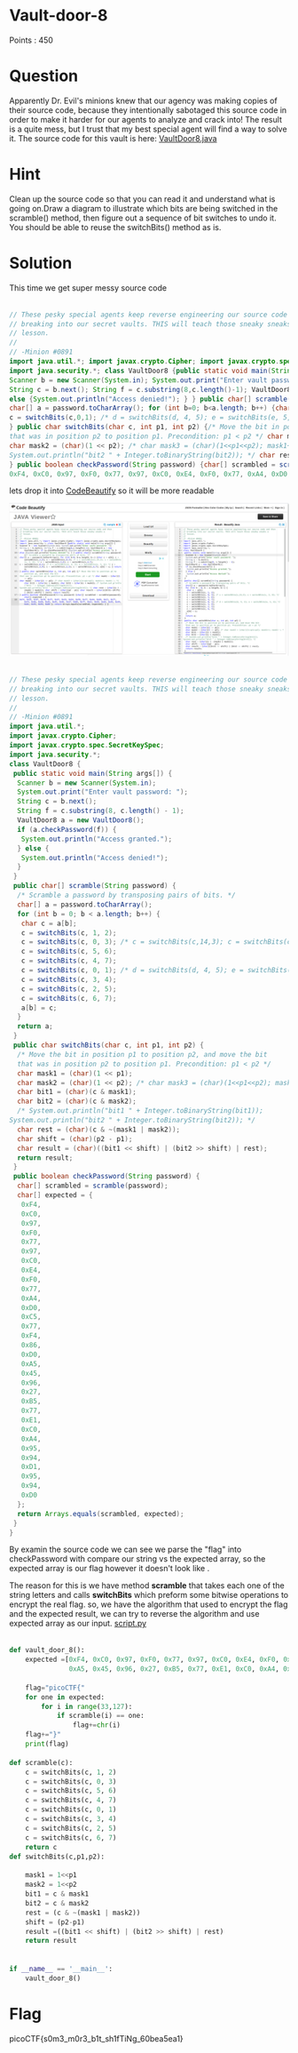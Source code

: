 # Vault-door-8

Points : 450

# Question

Apparently Dr. Evil's minions knew that our agency was making copies of their source code, because they intentionally sabotaged this source code in order to make it harder for our agents to analyze and crack into! The result is a quite mess, but I trust that my best special agent will find a way to solve it. The source code for this vault is here: [VaultDoor8.java](VaultDoor8.java)

# Hint 

Clean up the source code so that you can read it and understand what is going on.Draw a diagram to illustrate which bits are being switched in the scramble() method, then figure out a sequence of bit switches to undo it. You should be able to reuse the switchBits() method as is.

# Solution

This time we get super messy source code 

```java

// These pesky special agents keep reverse engineering our source code and then
// breaking into our secret vaults. THIS will teach those sneaky sneaks a
// lesson.
//
// -Minion #0891
import java.util.*; import javax.crypto.Cipher; import javax.crypto.spec.SecretKeySpec;
import java.security.*; class VaultDoor8 {public static void main(String args[]) {
Scanner b = new Scanner(System.in); System.out.print("Enter vault password: ");
String c = b.next(); String f = c.substring(8,c.length()-1); VaultDoor8 a = new VaultDoor8(); if (a.checkPassword(f)) {System.out.println("Access granted."); }
else {System.out.println("Access denied!"); } } public char[] scramble(String password) {/* Scramble a password by transposing pairs of bits. */
char[] a = password.toCharArray(); for (int b=0; b<a.length; b++) {char c = a[b]; c = switchBits(c,1,2); c = switchBits(c,0,3); /* c = switchBits(c,14,3); c = switchBits(c, 2, 0); */ c = switchBits(c,5,6); c = switchBits(c,4,7);
c = switchBits(c,0,1); /* d = switchBits(d, 4, 5); e = switchBits(e, 5, 6); */ c = switchBits(c,3,4); c = switchBits(c,2,5); c = switchBits(c,6,7); a[b] = c; } return a;
} public char switchBits(char c, int p1, int p2) {/* Move the bit in position p1 to position p2, and move the bit
that was in position p2 to position p1. Precondition: p1 < p2 */ char mask1 = (char)(1 << p1);
char mask2 = (char)(1 << p2); /* char mask3 = (char)(1<<p1<<p2); mask1++; mask1--; */ char bit1 = (char)(c & mask1); char bit2 = (char)(c & mask2); /* System.out.println("bit1 " + Integer.toBinaryString(bit1));
System.out.println("bit2 " + Integer.toBinaryString(bit2)); */ char rest = (char)(c & ~(mask1 | mask2)); char shift = (char)(p2 - p1); char result = (char)((bit1<<shift) | (bit2>>shift) | rest); return result;
} public boolean checkPassword(String password) {char[] scrambled = scramble(password); char[] expected = {
0xF4, 0xC0, 0x97, 0xF0, 0x77, 0x97, 0xC0, 0xE4, 0xF0, 0x77, 0xA4, 0xD0, 0xC5, 0x77, 0xF4, 0x86, 0xD0, 0xA5, 0x45, 0x96, 0x27, 0xB5, 0x77, 0xE1, 0xC0, 0xA4, 0x95, 0x94, 0xD1, 0x95, 0x94, 0xD0 }; return Arrays.equals(scrambled, expected); } }
```


lets drop it into  [CodeBeautify](https://codebeautify.org/javaviewer) so it will be more readable

![](Beautify.png)


```java

// These pesky special agents keep reverse engineering our source code and then
// breaking into our secret vaults. THIS will teach those sneaky sneaks a
// lesson.
//
// -Minion #0891
import java.util.*;
import javax.crypto.Cipher;
import javax.crypto.spec.SecretKeySpec;
import java.security.*;
class VaultDoor8 {
 public static void main(String args[]) {
  Scanner b = new Scanner(System.in);
  System.out.print("Enter vault password: ");
  String c = b.next();
  String f = c.substring(8, c.length() - 1);
  VaultDoor8 a = new VaultDoor8();
  if (a.checkPassword(f)) {
   System.out.println("Access granted.");
  } else {
   System.out.println("Access denied!");
  }
 }
 public char[] scramble(String password) {
  /* Scramble a password by transposing pairs of bits. */
  char[] a = password.toCharArray();
  for (int b = 0; b < a.length; b++) {
   char c = a[b];
   c = switchBits(c, 1, 2);
   c = switchBits(c, 0, 3); /* c = switchBits(c,14,3); c = switchBits(c, 2, 0); */
   c = switchBits(c, 5, 6);
   c = switchBits(c, 4, 7);
   c = switchBits(c, 0, 1); /* d = switchBits(d, 4, 5); e = switchBits(e, 5, 6); */
   c = switchBits(c, 3, 4);
   c = switchBits(c, 2, 5);
   c = switchBits(c, 6, 7);
   a[b] = c;
  }
  return a;
 }
 public char switchBits(char c, int p1, int p2) {
  /* Move the bit in position p1 to position p2, and move the bit
  that was in position p2 to position p1. Precondition: p1 < p2 */
  char mask1 = (char)(1 << p1);
  char mask2 = (char)(1 << p2); /* char mask3 = (char)(1<<p1<<p2); mask1++; mask1--; */
  char bit1 = (char)(c & mask1);
  char bit2 = (char)(c & mask2);
  /* System.out.println("bit1 " + Integer.toBinaryString(bit1));
System.out.println("bit2 " + Integer.toBinaryString(bit2)); */
  char rest = (char)(c & ~(mask1 | mask2));
  char shift = (char)(p2 - p1);
  char result = (char)((bit1 << shift) | (bit2 >> shift) | rest);
  return result;
 }
 public boolean checkPassword(String password) {
  char[] scrambled = scramble(password);
  char[] expected = {
   0xF4,
   0xC0,
   0x97,
   0xF0,
   0x77,
   0x97,
   0xC0,
   0xE4,
   0xF0,
   0x77,
   0xA4,
   0xD0,
   0xC5,
   0x77,
   0xF4,
   0x86,
   0xD0,
   0xA5,
   0x45,
   0x96,
   0x27,
   0xB5,
   0x77,
   0xE1,
   0xC0,
   0xA4,
   0x95,
   0x94,
   0xD1,
   0x95,
   0x94,
   0xD0
  };
  return Arrays.equals(scrambled, expected);
 }
}

```

By examin the source code we can see we parse the "flag" into checkPassword with compare our string vs the expected array, so the expected array is our flag however it doesn't look like .

The reason for this is we have method **scramble** that takes each one of the string letters and calls **switchBits** which preform some bitwise operations to encrypt the real flag.
so, we have the algorithm that used to encrypt the flag and the expected result, we can try to reverse the algorithm and use expected array as our input. [script.py](script.py)

```python 

def vault_door_8():
    expected =[0xF4, 0xC0, 0x97, 0xF0, 0x77, 0x97, 0xC0, 0xE4, 0xF0, 0x77, 0xA4, 0xD0, 0xC5, 0x77, 0xF4, 0x86, 0xD0,
               0xA5, 0x45, 0x96, 0x27, 0xB5, 0x77, 0xE1, 0xC0, 0xA4, 0x95, 0x94, 0xD1, 0x95, 0x94, 0xD0]

    flag="picoCTF{"
    for one in expected:
        for i in range(33,127):
            if scramble(i) == one:
                flag+=chr(i)
    flag+="}"
    print(flag)

def scramble(c):
    c = switchBits(c, 1, 2)
    c = switchBits(c, 0, 3)
    c = switchBits(c, 5, 6)
    c = switchBits(c, 4, 7)
    c = switchBits(c, 0, 1)
    c = switchBits(c, 3, 4)
    c = switchBits(c, 2, 5)
    c = switchBits(c, 6, 7)
    return c
def switchBits(c,p1,p2):

    mask1 = 1<<p1
    mask2 = 1<<p2
    bit1 = c & mask1
    bit2 = c & mask2
    rest = (c & ~(mask1 | mask2))
    shift = (p2-p1)
    result =((bit1 << shift) | (bit2 >> shift) | rest)
    return result


if __name__ == '__main__':
    vault_door_8()
```


# Flag
picoCTF{s0m3_m0r3_b1t_sh1fTiNg_60bea5ea1}

